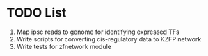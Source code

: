 # TODO List

1. Map ipsc reads to genome for identifying expressed TFs
2. Write scripts for converting cis-regulatory data to KZFP network
3. Write tests for zfnetwork module

